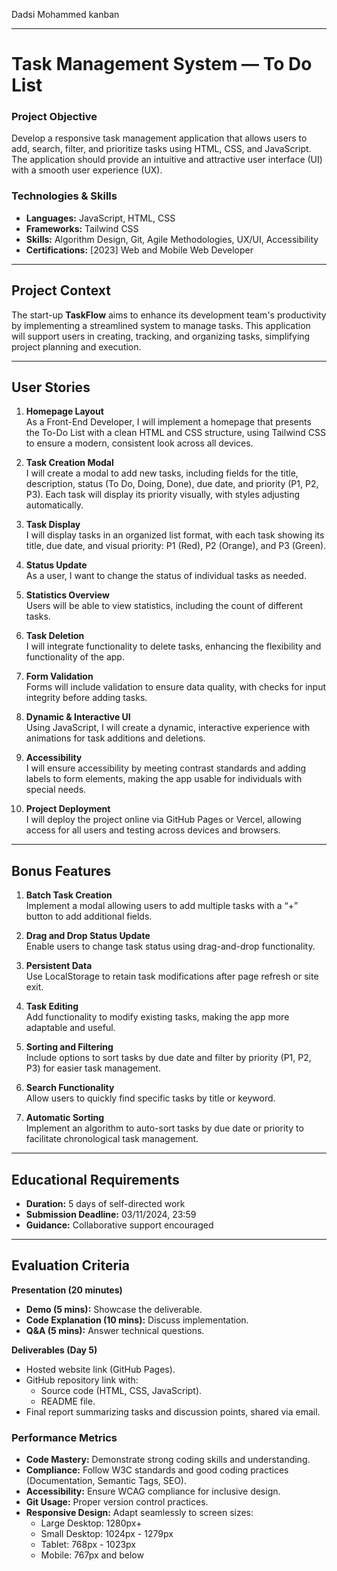 Dadsi Mohammed kanban

---

# Task Management System — To Do List


### Project Objective
Develop a responsive task management application that allows users to add, search, filter, and prioritize tasks using HTML, CSS, and JavaScript. The application should provide an intuitive and attractive user interface (UI) with a smooth user experience (UX).

### Technologies & Skills
- **Languages:** JavaScript, HTML, CSS
- **Frameworks:** Tailwind CSS
- **Skills:** Algorithm Design, Git, Agile Methodologies, UX/UI, Accessibility
- **Certifications:** [2023] Web and Mobile Web Developer


---

## Project Context
The start-up **TaskFlow** aims to enhance its development team's productivity by implementing a streamlined system to manage tasks. This application will support users in creating, tracking, and organizing tasks, simplifying project planning and execution.

---

## User Stories

1. **Homepage Layout**  
   As a Front-End Developer, I will implement a homepage that presents the To-Do List with a clean HTML and CSS structure, using Tailwind CSS to ensure a modern, consistent look across all devices.

2. **Task Creation Modal**  
   I will create a modal to add new tasks, including fields for the title, description, status (To Do, Doing, Done), due date, and priority (P1, P2, P3). Each task will display its priority visually, with styles adjusting automatically.

3. **Task Display**  
   I will display tasks in an organized list format, with each task showing its title, due date, and visual priority: P1 (Red), P2 (Orange), and P3 (Green).

4. **Status Update**  
   As a user, I want to change the status of individual tasks as needed.

5. **Statistics Overview**  
   Users will be able to view statistics, including the count of different tasks.

6. **Task Deletion**  
   I will integrate functionality to delete tasks, enhancing the flexibility and functionality of the app.

7. **Form Validation**  
   Forms will include validation to ensure data quality, with checks for input integrity before adding tasks.

8. **Dynamic & Interactive UI**  
   Using JavaScript, I will create a dynamic, interactive experience with animations for task additions and deletions.

9. **Accessibility**  
   I will ensure accessibility by meeting contrast standards and adding labels to form elements, making the app usable for individuals with special needs.

10. **Project Deployment**  
    I will deploy the project online via GitHub Pages or Vercel, allowing access for all users and testing across devices and browsers.

---

## Bonus Features

1. **Batch Task Creation**  
   Implement a modal allowing users to add multiple tasks with a “+” button to add additional fields.

2. **Drag and Drop Status Update**  
   Enable users to change task status using drag-and-drop functionality.

3. **Persistent Data**  
   Use LocalStorage to retain task modifications after page refresh or site exit.

4. **Task Editing**  
   Add functionality to modify existing tasks, making the app more adaptable and useful.

5. **Sorting and Filtering**  
   Include options to sort tasks by due date and filter by priority (P1, P2, P3) for easier task management.

6. **Search Functionality**  
   Allow users to quickly find specific tasks by title or keyword.

7. **Automatic Sorting**  
   Implement an algorithm to auto-sort tasks by due date or priority to facilitate chronological task management.

---

## Educational Requirements

- **Duration:** 5 days of self-directed work  
- **Submission Deadline:** 03/11/2024, 23:59  
- **Guidance:** Collaborative support encouraged

---

## Evaluation Criteria

**Presentation (20 minutes)**  
- **Demo (5 mins):** Showcase the deliverable.
- **Code Explanation (10 mins):** Discuss implementation.
- **Q&A (5 mins):** Answer technical questions.

**Deliverables (Day 5)**
- Hosted website link (GitHub Pages).
- GitHub repository link with:
  - Source code (HTML, CSS, JavaScript).
  - README file.
- Final report summarizing tasks and discussion points, shared via email.

### Performance Metrics
- **Code Mastery:** Demonstrate strong coding skills and understanding.
- **Compliance:** Follow W3C standards and good coding practices (Documentation, Semantic Tags, SEO).
- **Accessibility:** Ensure WCAG compliance for inclusive design.
- **Git Usage:** Proper version control practices.
- **Responsive Design:** Adapt seamlessly to screen sizes:
  - Large Desktop: 1280px+
  - Small Desktop: 1024px - 1279px
  - Tablet: 768px - 1023px
  - Mobile: 767px and below